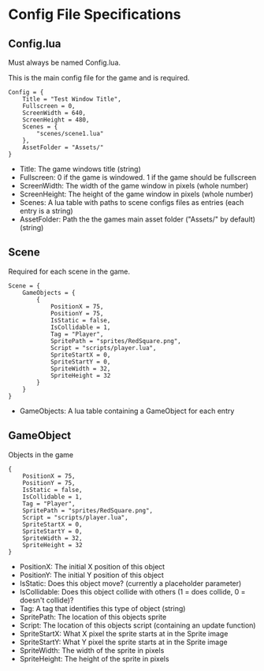 # Config File Specifications

## Config.lua

Must always be named Config.lua.

This is the main config file for the game and is required.

    Config = {
        Title = "Test Window Title",
        Fullscreen = 0,
        ScreenWidth = 640,
        ScreenHeight = 480,
        Scenes = {
            "scenes/scene1.lua"
        },
        AssetFolder = "Assets/"
    }
    
* Title: The game windows title (string)
* Fullscreen: 0 if the game is windowed. 1 if the game should be fullscreen
* ScreenWidth: The width of the game window in pixels (whole number)
* ScreenHeight: The height of the game window in pixels (whole number)
* Scenes: A lua table with paths to scene configs files as entries (each entry is a string)
* AssetFolder: Path the the games main asset folder ("Assets/" by default) (string)

## Scene

Required for each scene in the game.
 
    Scene = {
        GameObjects = {
            {
                PositionX = 75,
                PositionY = 75,
                IsStatic = false,
                IsCollidable = 1,
                Tag = "Player",
                SpritePath = "sprites/RedSquare.png",
                Script = "scripts/player.lua",
                SpriteStartX = 0,
                SpriteStartY = 0,
                SpriteWidth = 32,
                SpriteHeight = 32
            }
        }
    }
    
* GameObjects: A lua table containing a GameObject for each entry

## GameObject

Objects in the game

    {
        PositionX = 75,
        PositionY = 75,
        IsStatic = false,
        IsCollidable = 1,
        Tag = "Player",
        SpritePath = "sprites/RedSquare.png",
        Script = "scripts/player.lua",
        SpriteStartX = 0,
        SpriteStartY = 0,
        SpriteWidth = 32,
        SpriteHeight = 32
    }

* PositionX: The initial X position of this object
* PositionY: The initial Y position of this object
* IsStatic: Does this object move? (currently a placeholder parameter)
* IsCollidable: Does this object collide with others (1 = does collide, 0 = doesn't collide)?
* Tag: A tag that identifies this type of object (string)
* SpritePath: The location of this objects sprite
* Script: The location of this objects script (containing an update function)
* SpriteStartX: What X pixel the sprite starts at in the Sprite image
* SpriteStartY: What Y pixel the sprite starts at in the Sprite image
* SpriteWidth: The width of the sprite in pixels
* SpriteHeight: The height of the sprite in pixels